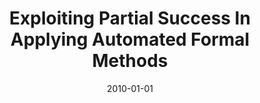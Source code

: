 ---
title: "Exploiting Partial Success In Applying Automated Formal Methods"
date: 2010-01-01
venue: "Formal Methods and Software Engineering - 12th International Conference on Formal Engineering Methods, ICFEM 2010, Shanghai, China, November 17-19, 2010. Proceedings"
paperurl: https://doi.org/10.1007/978-3-642-16901-4_2
authors: "Matthew B Dwyer"
awards: ""
---